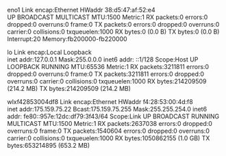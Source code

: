 eno1      Link encap:Ethernet  HWaddr 38:d5:47:af:52:e4  
          UP BROADCAST MULTICAST  MTU:1500  Metric:1
          RX packets:0 errors:0 dropped:0 overruns:0 frame:0
          TX packets:0 errors:0 dropped:0 overruns:0 carrier:0
          collisions:0 txqueuelen:1000 
          RX bytes:0 (0.0 B)  TX bytes:0 (0.0 B)
          Interrupt:20 Memory:fb200000-fb220000 

lo        Link encap:Local Loopback  
          inet addr:127.0.0.1  Mask:255.0.0.0
          inet6 addr: ::1/128 Scope:Host
          UP LOOPBACK RUNNING  MTU:65536  Metric:1
          RX packets:3211811 errors:0 dropped:0 overruns:0 frame:0
          TX packets:3211811 errors:0 dropped:0 overruns:0 carrier:0
          collisions:0 txqueuelen:1000 
          RX bytes:214209509 (214.2 MB)  TX bytes:214209509 (214.2 MB)

wlxf42853004df8 Link encap:Ethernet  HWaddr f4:28:53:00:4d:f8  
          inet addr:175.159.75.22  Bcast:175.159.75.255  Mask:255.255.254.0
          inet6 addr: fe80::957e:12dc:df79:3f43/64 Scope:Link
          UP BROADCAST RUNNING MULTICAST  MTU:1500  Metric:1
          RX packets:2637038 errors:0 dropped:0 overruns:0 frame:0
          TX packets:1540604 errors:0 dropped:0 overruns:0 carrier:0
          collisions:0 txqueuelen:1000 
          RX bytes:1050862155 (1.0 GB)  TX bytes:653214895 (653.2 MB)

